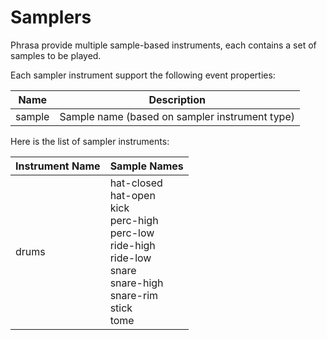 # Samplers

Phrasa provide multiple sample-based instruments, each contains a set of samples to be played.

Each sampler instrument support the following event properties:

| Name   | Description                                    |
| ------ | ---------------------------------------------- |
| sample | Sample name (based on sampler instrument type) |

Here is the list of sampler instruments:

| Instrument Name | Sample Names                                                 |
| --------------- | ------------------------------------------------------------ |
| drums           | hat-closed<br />hat-open<br />kick<br />perc-high<br />perc-low<br />ride-high<br />ride-low<br />snare<br />snare-high<br />snare-rim<br />stick<br />tome |

